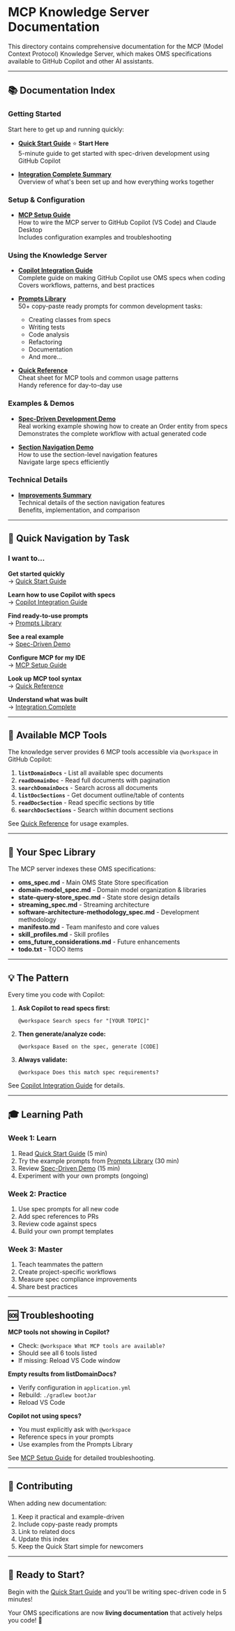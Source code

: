 # MCP Knowledge Server Documentation

This directory contains comprehensive documentation for the MCP (Model Context Protocol) Knowledge Server, which makes OMS specifications available to GitHub Copilot and other AI assistants.

---

## 📚 Documentation Index

### Getting Started
Start here to get up and running quickly:

- **[Quick Start Guide](QUICK_START_GUIDE.md)** ⭐ **Start Here**  
  5-minute guide to get started with spec-driven development using GitHub Copilot

- **[Integration Complete Summary](INTEGRATION_COMPLETE.md)**  
  Overview of what's been set up and how everything works together

### Setup & Configuration

- **[MCP Setup Guide](MCP.md)**  
  How to wire the MCP server to GitHub Copilot (VS Code) and Claude Desktop  
  Includes configuration examples and troubleshooting

### Using the Knowledge Server

- **[Copilot Integration Guide](COPILOT_KNOWLEDGE_INTEGRATION_GUIDE.md)**  
  Complete guide on making GitHub Copilot use OMS specs when coding  
  Covers workflows, patterns, and best practices

- **[Prompts Library](COPILOT_PROMPTS_LIBRARY.md)**  
  50+ copy-paste ready prompts for common development tasks:
  - Creating classes from specs
  - Writing tests
  - Code analysis
  - Refactoring
  - Documentation
  - And more...

- **[Quick Reference](QUICK_REFERENCE.md)**  
  Cheat sheet for MCP tools and common usage patterns  
  Handy reference for day-to-day use

### Examples & Demos

- **[Spec-Driven Development Demo](SPEC_DRIVEN_DEMO.md)**  
  Real working example showing how to create an Order entity from specs  
  Demonstrates the complete workflow with actual generated code

- **[Section Navigation Demo](SECTION_NAVIGATION_DEMO.md)**  
  How to use the section-level navigation features  
  Navigate large specs efficiently

### Technical Details

- **[Improvements Summary](IMPROVEMENTS_SUMMARY.md)**  
  Technical details of the section navigation features  
  Benefits, implementation, and comparison

---

## 🎯 Quick Navigation by Task

### I want to...

**Get started quickly**  
→ [Quick Start Guide](QUICK_START_GUIDE.md)

**Learn how to use Copilot with specs**  
→ [Copilot Integration Guide](COPILOT_KNOWLEDGE_INTEGRATION_GUIDE.md)

**Find ready-to-use prompts**  
→ [Prompts Library](COPILOT_PROMPTS_LIBRARY.md)

**See a real example**  
→ [Spec-Driven Demo](SPEC_DRIVEN_DEMO.md)

**Configure MCP for my IDE**  
→ [MCP Setup Guide](MCP.md)

**Look up MCP tool syntax**  
→ [Quick Reference](QUICK_REFERENCE.md)

**Understand what was built**  
→ [Integration Complete](INTEGRATION_COMPLETE.md)

---

## 🔧 Available MCP Tools

The knowledge server provides 6 MCP tools accessible via `@workspace` in GitHub Copilot:

1. **`listDomainDocs`** - List all available spec documents
2. **`readDomainDoc`** - Read full documents with pagination
3. **`searchDomainDocs`** - Search across all documents
4. **`listDocSections`** - Get document outline/table of contents
5. **`readDocSection`** - Read specific sections by title
6. **`searchDocSections`** - Search within document sections

See [Quick Reference](QUICK_REFERENCE.md) for usage examples.

---

## 📖 Your Spec Library

The MCP server indexes these OMS specifications:

- **oms_spec.md** - Main OMS State Store specification
- **domain-model_spec.md** - Domain model organization & libraries
- **state-query-store_spec.md** - State store design details
- **streaming_spec.md** - Streaming architecture
- **software-architecture-methodology_spec.md** - Development methodology
- **manifesto.md** - Team manifesto and core values
- **skill_profiles.md** - Skill profiles
- **oms_future_considerations.md** - Future enhancements
- **todo.txt** - TODO items

---

## 💡 The Pattern

Every time you code with Copilot:

1. **Ask Copilot to read specs first:**
   ```
   @workspace Search specs for "[YOUR TOPIC]"
   ```

2. **Then generate/analyze code:**
   ```
   @workspace Based on the spec, generate [CODE]
   ```

3. **Always validate:**
   ```
   @workspace Does this match spec requirements?
   ```

See [Copilot Integration Guide](COPILOT_KNOWLEDGE_INTEGRATION_GUIDE.md) for details.

---

## 🎓 Learning Path

### Week 1: Learn
1. Read [Quick Start Guide](QUICK_START_GUIDE.md) (5 min)
2. Try the example prompts from [Prompts Library](COPILOT_PROMPTS_LIBRARY.md) (30 min)
3. Review [Spec-Driven Demo](SPEC_DRIVEN_DEMO.md) (15 min)
4. Experiment with your own prompts (ongoing)

### Week 2: Practice
1. Use spec prompts for all new code
2. Add spec references to PRs
3. Review code against specs
4. Build your own prompt templates

### Week 3: Master
1. Teach teammates the pattern
2. Create project-specific workflows
3. Measure spec compliance improvements
4. Share best practices

---

## 🆘 Troubleshooting

**MCP tools not showing in Copilot?**
- Check: `@workspace What MCP tools are available?`
- Should see all 6 tools listed
- If missing: Reload VS Code window

**Empty results from listDomainDocs?**
- Verify configuration in `application.yml`
- Rebuild: `./gradlew bootJar`
- Reload VS Code

**Copilot not using specs?**
- You must explicitly ask with `@workspace`
- Reference specs in your prompts
- Use examples from the Prompts Library

See [MCP Setup Guide](MCP.md) for detailed troubleshooting.

---

## 📝 Contributing

When adding new documentation:
1. Keep it practical and example-driven
2. Include copy-paste ready prompts
3. Link to related docs
4. Update this index
5. Keep the Quick Start simple for newcomers

---

## 🎉 Ready to Start?

Begin with the [Quick Start Guide](QUICK_START_GUIDE.md) and you'll be writing spec-driven code in 5 minutes!

Your OMS specifications are now **living documentation** that actively helps you code! 🚀
